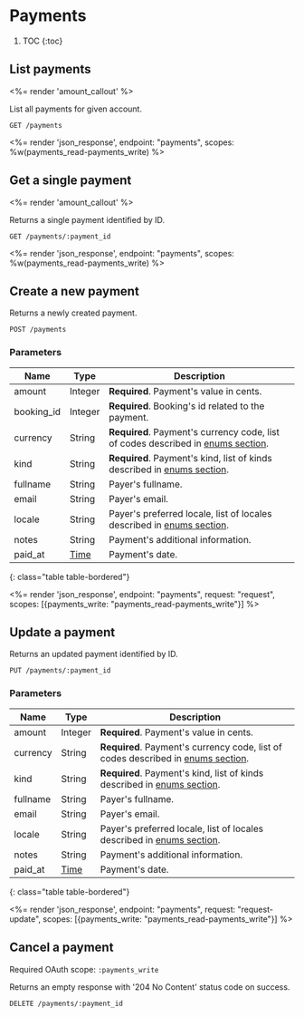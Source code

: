 # Payments

1. TOC
{:toc}

## List payments

<%= render 'amount_callout' %>

List all payments for given account.

~~~
GET /payments
~~~

<%= render 'json_response', endpoint: "payments",
  scopes: %w(payments_read-payments_write) %>

## Get a single payment

<%= render 'amount_callout' %>

Returns a single payment identified by ID.

~~~
GET /payments/:payment_id
~~~

<%= render 'json_response', endpoint: "payments",
  scopes: %w(payments_read-payments_write) %>

## Create a new payment

Returns a newly created payment.

~~~~
POST /payments
~~~~

### Parameters

Name             | Type     | Description
-----------------|----------|-----------
amount           | Integer  | **Required**. Payment's value in cents.
booking_id       | Integer  | **Required**. Booking's id related to the payment.
currency         | String   | **Required**. Payment's currency code, list of codes described in [enums section](/reference/enums/#currencies).
kind             | String   | **Required**. Payment's kind, list of kinds described in [enums section](/reference/enums/#payment-kinds).
fullname         | String   | Payer's fullname.
email            | String   | Payer's email.
locale           | String   | Payer's preferred locale, list of locales described in [enums section](/reference/enums/#locales).
notes            | String   | Payment's additional information.
paid_at          | [Time](/reference/formats) | Payment's date.
{: class="table table-bordered"}

<%= render 'json_response', endpoint: "payments", request: "request",
  scopes: [{payments_write: "payments_read-payments_write"}] %>

## Update a payment

Returns an updated payment identified by ID.

~~~
PUT /payments/:payment_id
~~~

### Parameters

Name             | Type     | Description
-----------------|----------|-----------
amount           | Integer  | **Required**. Payment's value in cents.
currency         | String   | **Required**. Payment's currency code, list of codes described in [enums section](/reference/enums/#currencies).
kind             | String   | **Required**. Payment's kind, list of kinds described in [enums section](/reference/enums/#payment-kinds).
fullname         | String   | Payer's fullname.
email            | String   | Payer's email.
locale           | String   | Payer's preferred locale, list of locales described in [enums section](/reference/enums/#locales).
notes            | String   | Payment's additional information.
paid_at          | [Time](/reference/formats) | Payment's date.
{: class="table table-bordered"}

<%= render 'json_response', endpoint: "payments", request: "request-update",
  scopes: [{payments_write: "payments_read-payments_write"}] %>

## Cancel a payment

Required OAuth scope: `:payments_write`

Returns an empty response with '204 No Content' status code on success.

~~~~~~
DELETE /payments/:payment_id
~~~~~~
